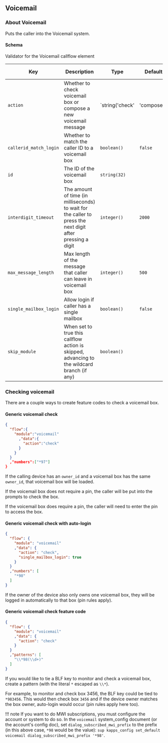 ## Voicemail

### About Voicemail

Puts the caller into the Voicemail system.

#### Schema

Validator for the Voicemail callflow element



Key | Description | Type | Default | Required | Support Level
--- | ----------- | ---- | ------- | -------- | -------------
`action` | Whether to check voicemail box or compose a new voicemail message | `string('check' | 'compose')` | `compose` | `false` |  
`callerid_match_login` | Whether to match the caller ID to a voicemail box | `boolean()` | `false` | `false` |  
`id` | The ID of the voicemail box | `string(32)` |   | `false` |  
`interdigit_timeout` | The amount of time (in milliseconds) to wait for the caller to press the next digit after pressing a digit | `integer()` | `2000` | `false` |  
`max_message_length` | Max length of the message that caller can leave in voicemail box | `integer()` | `500` | `false` |  
`single_mailbox_login` | Allow login if caller has a single mailbox | `boolean()` | `false` | `false` |  
`skip_module` | When set to true this callflow action is skipped, advancing to the wildcard branch (if any) | `boolean()` |   | `false` |  






### Checking voicemail

There are a couple ways to create feature codes to check a voicemail box.

#### Generic voicemail check

```json
{
  "flow":{
    "module":"voicemail"
      ,"data":{
        "action":"check"
      }
    }
  }
  ,"numbers":["*97"]
}
```

If the calling device has an `owner_id` and a voicemail box has the same `owner_id`, that voicemail box will be loaded.

If the voicemail box does not require a pin, the caller will be put into the prompts to check the box.

If the voicemail box does require a pin, the caller will need to enter the pin to access the box.

#### Generic voicemail check with auto-login

```json
{
  "flow": {
    "module": "voicemail"
    ,"data": {
      "action": "check",
      "single_mailbox_login": true
    }
  }
  ,"numbers": [
    "*98"
  ]
}
```

If the owner of the device also only owns one voicemail box, they will be logged in automatically to that box (pin rules apply).

#### Generic voicemail check feature code

```json
{
  "flow": {
    "module": "voicemail"
    ,"data": {
      "action": "check"
    }
  }
  ,"patterns": [
    "\\*98(\\d+)"
  ]
}
```

If you would like to tie a BLF key to monitor and check a voicemail box, create a pattern (with the literal `*` escaped as `\\*`).

For example, to monitor and check box 3456, the BLF key could be tied to `*983456`. This would then check box `3456` and if the device owner matches the box owner, auto-login would occur (pin rules apply here too).

!!! note
If you want to do MWI subscriptions, you must configure the account or system to do so. In the `voicemail` system_config document (or the account's config doc), set `dialog_subscribed_mwi_prefix` to the prefix (in this above case, `*98` would be the value): `sup kapps_config set_default voicemail dialog_subscribed_mwi_prefix '*98'`.

